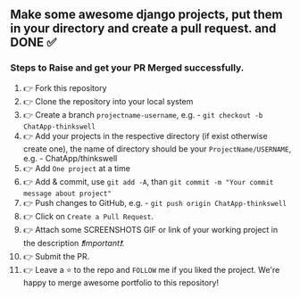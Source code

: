 ## Make some awesome django projects, put them in your directory and create a pull request. and DONE ✅

### Steps to Raise and get your PR Merged successfully.
1.  👉 Fork this repository
2.  👉 Clone the repository into your local system
3.  👉 Create a branch ```projectname-username```, e.g. - ```git checkout -b ChatApp-thinkswell```
4.  👉 Add your projects in the respective directory (if exist otherwise create one), the name of directory should be your ```ProjectName/USERNAME```, e.g. - ChatApp/thinkswell
5.  👉 Add ```One project``` at a time
6.  👉 Add & commit, use ```git add -A```, than ```git commit -m "Your commit message about project"```
7.  👉 Push changes to GitHub, e.g. - ```git push origin ChatApp-thinkswell```
8.  👉 Click on `Create a Pull Request`.
9.  👉 Attach some SCREENSHOTS GIF or link of your working project in the description _❗Important❗_. 
10. 👉 Submit the PR.
11. 👉 Leave a ⭐ to the repo and `FOLLOW` me if you liked the project.
We're happy to merge awesome portfolio to this repository!
